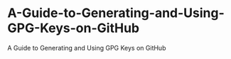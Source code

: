 # A-Guide-to-Generating-and-Using-GPG-Keys-on-GitHub
A Guide to Generating and Using GPG Keys on GitHub
